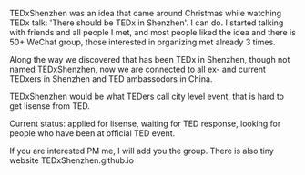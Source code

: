 
TEDxShenzhen was an idea that came around Christmas while watching TEDx talk: 'There should be TEDx in Shenzhen'.
I can do. I started talking with friends and all people I met, and most people liked the idea and there is 50+ WeChat group, those interested in organizing met already 3 times.

Along the way we discovered that has been TEDx in Shenzhen, though not named TEDxShenzhen, now we are connected to all ex- and current TEDxers in Shenzhen and TED ambassodors in China.

TEDxShenzhen would be what TEDers call city level event, that is hard to get lisense from TED.

Current status: applied for lisense, waiting for TED response, looking for people who have been at official TED event.

If you are interested PM me, I will add you the group. There is also tiny website  TEDxShenzhen.github.io
